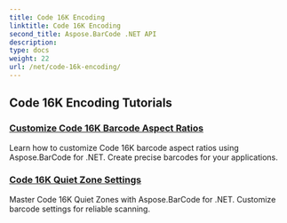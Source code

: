```yaml
---
title: Code 16K Encoding
linktitle: Code 16K Encoding
second_title: Aspose.BarCode .NET API
description: 
type: docs
weight: 22
url: /net/code-16k-encoding/
---
```


## Code 16K Encoding Tutorials
### [Customize Code 16K Barcode Aspect Ratios](./code-16k-aspect-ratio-customization/)
Learn how to customize Code 16K barcode aspect ratios using Aspose.BarCode for .NET. Create precise barcodes for your applications.
### [Code 16K Quiet Zone Settings](./code-16k-quiet-zone-settings/)
Master Code 16K Quiet Zones with Aspose.BarCode for .NET. Customize barcode settings for reliable scanning.